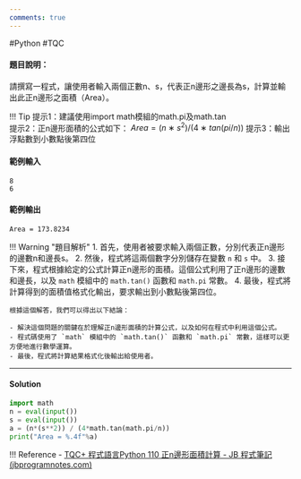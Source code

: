 ```yaml
---
comments: true
---
```

#Python #TQC 
#### 題目說明：

請撰寫一程式，讓使用者輸入兩個正數n、s，代表正n邊形之邊長為s，計算並輸出此正n邊形之面積（Area）。

!!! Tip
	提示1：建議使用import math模組的math.pi及math.tan  
	提示2：正n邊形面積的公式如下：
	$Area=(n∗s^2)/(4∗tan(pi/n))$
	提示3：輸出浮點數到小數點後第四位

#### 範例輸入

```
8
6
```

#### 範例輸出

```
Area = 173.8234
```

!!! Warning "題目解析"
	1. 首先，使用者被要求輸入兩個正數，分別代表正n邊形的邊數n和邊長s。
	2. 然後，程式將這兩個數字分別儲存在變數 `n` 和 `s` 中。
	3. 接下來，程式根據給定的公式計算正n邊形的面積。這個公式利用了正n邊形的邊數和邊長，以及 `math` 模組中的 `math.tan()` 函數和 `math.pi` 常數。
	4. 最後，程式將計算得到的面積值格式化輸出，要求輸出到小數點後第四位。

	根據這個解答，我們可以得出以下結論：

	- 解決這個問題的關鍵在於理解正n邊形面積的計算公式，以及如何在程式中利用這個公式。
	- 程式碼使用了 `math` 模組中的 `math.tan()` 函數和 `math.pi` 常數，這樣可以更方便地進行數學運算。
	- 最後，程式將計算結果格式化後輸出給使用者。

---

#### Solution

```python linenums="1"
import math
n = eval(input())
s = eval(input())
a = (n*(s**2)) / (4*math.tan(math.pi/n))
print("Area = %.4f"%a)

```

!!! Reference
	- [TQC+ 程式語言Python 110 正n邊形面積計算 - JB 程式筆記 (jbprogramnotes.com)](https://jbprogramnotes.com/2020/05/tqc-%e7%a8%8b%e5%bc%8f%e8%aa%9e%e8%a8%80python-110-%e6%ad%a3n%e9%82%8a%e5%bd%a2%e9%9d%a2%e7%a9%8d%e8%a8%88%e7%ae%97/)